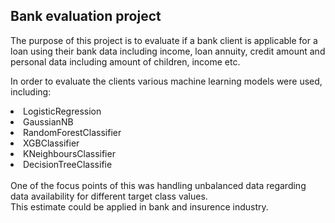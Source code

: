 ## Bank evaluation project
The purpose of this project is to evaluate if a bank client is applicable for a loan
using their bank data including income, loan annuity, credit amount and personal data including
amount of children, income etc. <br>

In order to evaluate the clients various machine learning models were used, including:
<li> LogisticRegression</li>
<li>GaussianNB</li>
<li>RandomForestClassifier</li>
<li>XGBClassifier</li>
<li>KNeighboursClassifier</li>
<li>DecisionTreeClassifie</li>
<br>
One of the focus points of this was handling unbalanced data regarding data availability for different target class values.

<br>
This estimate could be applied in bank and insurence industry.
